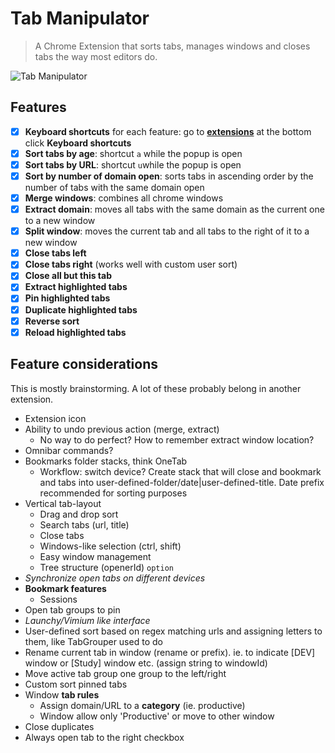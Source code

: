 # Tab Manipulator

> A Chrome Extension that sorts tabs, manages windows and closes tabs the way most editors do.

![Tab Manipulator](http://imgur.com/xDNF5go.png)

## Features

- [x] **Keyboard shortcuts** for each feature: go to [**extensions**](chrome://extensions/) at the bottom click **Keyboard shortcuts**
- [x] **Sort tabs by age**: shortcut `a` while the popup is open
- [x] **Sort tabs by URL**: shortcut `u`while the popup is open
- [x] **Sort by number of domain open**: sorts tabs in ascending order by the number of tabs with the same domain open
- [x] **Merge windows**: combines all chrome windows
- [x] **Extract domain**: moves all tabs with the same domain as the current one to a new window
- [x] **Split window**: moves the current tab and all tabs to the right of it to a new window
- [x] **Close tabs left**
- [x] **Close tabs right** (works well with custom user sort)
- [x] **Close all but this tab**
- [x] **Extract highlighted tabs**
- [x] **Pin highlighted tabs**
- [x] **Duplicate highlighted tabs**
- [x] **Reverse sort**
- [x] **Reload highlighted tabs**

## Feature considerations

This is mostly brainstorming. A lot of these probably belong in another extension.

- Extension icon
- Ability to undo previous action (merge, extract)
  - No way to do perfect? How to remember extract window location?
- Omnibar commands?
- Bookmarks folder stacks, think OneTab
  - Workflow: switch device? Create stack that will close and bookmark and tabs into user-defined-folder/date|user-defined-title. Date prefix recommended for sorting purposes
- Vertical tab-layout
  - Drag and drop sort
  - Search tabs (url, title)
  - Close tabs
  - Windows-like selection (ctrl, shift)
  - Easy window management
  - Tree structure (openerId) `option`
- _Synchronize open tabs on different devices_
- __Bookmark features__
  - Sessions
- Open tab groups to pin
- _Launchy/Vimium like interface_
- User-defined sort based on regex matching urls and assigning letters to them, like TabGrouper used to do
- Rename current tab in window (rename or prefix). ie. to indicate [DEV] window or [Study] window etc. (assign string to windowId)
- Move active tab group one group to the left/right
- Custom sort pinned tabs
- Window **tab rules**
  - Assign domain/URL to a **category** (ie. productive)
  - Window allow only 'Productive' or move to other window
- Close duplicates
- Always open tab to the right checkbox




